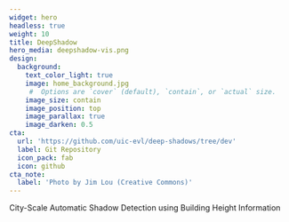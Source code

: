 ```yaml
---
widget: hero
headless: true
weight: 10
title: DeepShadow
hero_media: deepshadow-vis.png
design:
  background:
    text_color_light: true
    image: home_background.jpg
     #  Options are `cover` (default), `contain`, or `actual` size.
    image_size: contain
    image_position: top
    image_parallax: true
    image_darken: 0.5
cta:
  url: 'https://github.com/uic-evl/deep-shadows/tree/dev'
  label: Git Repository
  icon_pack: fab
  icon: github
cta_note:
  label: 'Photo by Jim Lou (Creative Commons)'
---
```


City-Scale Automatic Shadow Detection using Building Height Information  